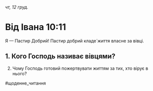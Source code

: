 
_чт, 12 груд._

# Від Івана 10:11
Я — Пастир Добрий! Пастир добрий кладе́ життя власне за вівці.

## 1. Кого Господь називає вівцями?
2. Чому Господь готовий пожертвувати життям за тих, хто вірує в нього?

#щоденне_читання
